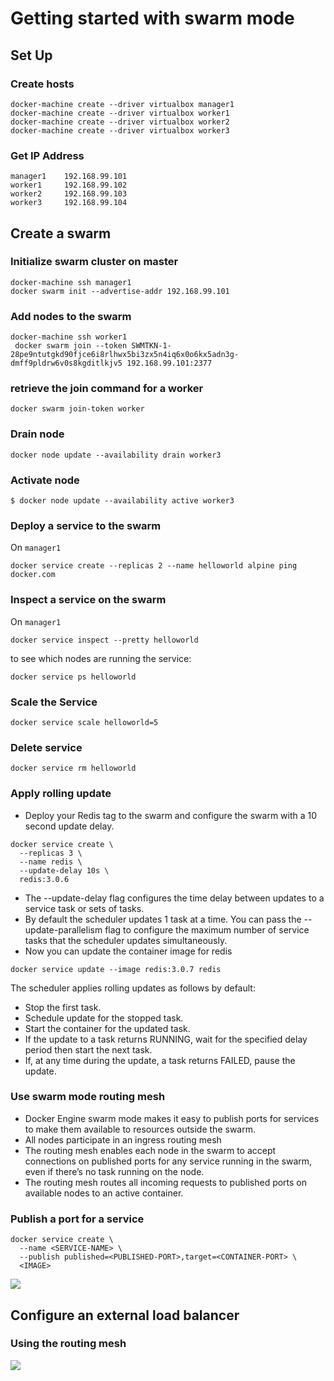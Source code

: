 # Getting started with swarm mode
## Set Up
### Create hosts
```
docker-machine create --driver virtualbox manager1
docker-machine create --driver virtualbox worker1
docker-machine create --driver virtualbox worker2
docker-machine create --driver virtualbox worker3
```
### Get IP Address
```
manager1    192.168.99.101
worker1     192.168.99.102
worker2     192.168.99.103
worker3     192.168.99.104
```
## Create a swarm
### Initialize swarm cluster on master
```
docker-machine ssh manager1
docker swarm init --advertise-addr 192.168.99.101
```
### Add nodes to the swarm
```
docker-machine ssh worker1
 docker swarm join --token SWMTKN-1-28pe9ntutgkd90fjce6i8rlhwx5bi3zx5n4iq6x0o6kx5adn3g-dmff9pldrw6v0s8kgditlkjv5 192.168.99.101:2377
```
### retrieve the join command for a worker
```
docker swarm join-token worker
```
### Drain node
```
docker node update --availability drain worker3
```
### Activate node
```
$ docker node update --availability active worker3
```
### Deploy a service to the swarm
On `manager1`
```
docker service create --replicas 2 --name helloworld alpine ping docker.com
```
### Inspect a service on the swarm
On `manager1`
```
docker service inspect --pretty helloworld
```
to see which nodes are running the service:
```
docker service ps helloworld
```
### Scale the Service
```
docker service scale helloworld=5
```
### Delete service
```
docker service rm helloworld
```
### Apply rolling update
- Deploy your Redis tag to the swarm and configure the swarm with a 10 second update delay.
```
docker service create \
  --replicas 3 \
  --name redis \
  --update-delay 10s \
  redis:3.0.6
```
- The --update-delay flag configures the time delay between updates to a service task or sets of tasks. 
- By default the scheduler updates 1 task at a time. You can pass the --update-parallelism flag to configure the maximum number of service tasks that the scheduler updates simultaneously.
- Now you can update the container image for redis
```
docker service update --image redis:3.0.7 redis
```
The scheduler applies rolling updates as follows by default:
- Stop the first task.
- Schedule update for the stopped task.
- Start the container for the updated task.
- If the update to a task returns RUNNING, wait for the specified delay period then start the next task.
- If, at any time during the update, a task returns FAILED, pause the update.
### Use swarm mode routing mesh
- Docker Engine swarm mode makes it easy to publish ports for services to make them available to resources outside the swarm. 
- All nodes participate in an ingress routing mesh
- The routing mesh enables each node in the swarm to accept connections on published ports for any service running in the swarm, even if there’s no task running on the node. 
- The routing mesh routes all incoming requests to published ports on available nodes to an active container.
### Publish a port for a service
```
docker service create \
  --name <SERVICE-NAME> \
  --publish published=<PUBLISHED-PORT>,target=<CONTAINER-PORT> \
  <IMAGE>
```
![](https://docs.docker.com/engine/swarm/images/ingress-routing-mesh.png)
## Configure an external load balancer
### Using the routing mesh
![](https://docs.docker.com/engine/swarm/images/ingress-lb.png)
